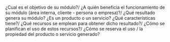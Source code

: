 ¿Cual es el objetivo de su módulo?/
¿A quién beneficia el funcionamiento de su módulo (área interna, cliente - persona o empresa)?/
¿Qué resultado genera su módulo? ¿Es un producto o un servicio? ¿Qué características tiene?/
¿Qué recursos se emplean para obtener dicho resultado?/
¿Cómo se planifican el uso de estos recursos?/
¿Cómo se reserva el uso / la propiedad del producto o servicio generado?